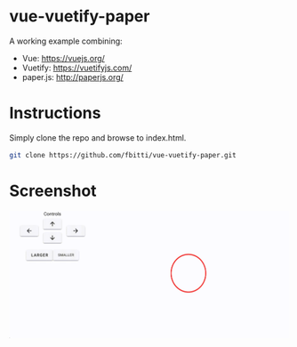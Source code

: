 # vue-vuetify-paper
A working example combining:
- Vue: https://vuejs.org/
- Vuetify: https://vuetifyjs.com/
- paper.js: http://paperjs.org/

# Instructions

Simply clone the repo and browse to index.html.
```bash
git clone https://github.com/fbitti/vue-vuetify-paper.git
```

# Screenshot
![](images/vue-vuetify-paper-screenshot.gif)
